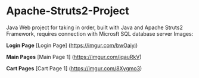# Apache-Struts2-Project
Java Web project for taking in order, built with Java and Apache Struts2 Framework, requires connection with Microsft SQL database server
Images:

**Login Page**
[Login Page] (https://imgur.com/bwOaiyi)

**Main Pages**
[Main Page 1] (https://imgur.com/jqauRkV)

**Cart Pages**
[Cart Page 1] (https://imgur.com/8Xygmo3)
